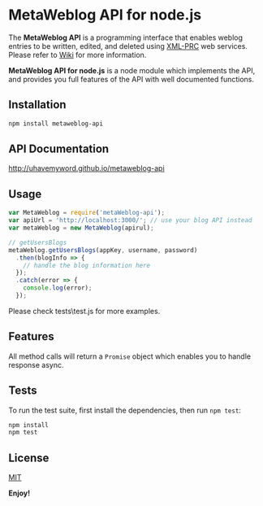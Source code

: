 # MetaWeblog API for node.js

The **MetaWeblog API** is a programming interface that enables weblog entries to be written, edited, and deleted using [XML-PRC](https://en.wikipedia.org/wiki/XML-RPC) web services. Please refer to [Wiki](https://en.wikipedia.org/wiki/MetaWeblog) for more information.

**MetaWeblog API for node.js** is a node module which implements the API, and provides you full features of the API with well documented functions.

## Installation

```bash
npm install metaweblog-api
```

## API Documentation

http://uhavemyword.github.io/metaweblog-api

## Usage

```javascript
var MetaWeblog = require('metaWeblog-api');
var apiUrl = 'http://localhost:3000/'; // use your blog API instead
var metaWeblog = new MetaWeblog(apirul);

// getUsersBlogs
metaWeblog.getUsersBlogs(appKey, username, password)
  .then(blogInfo => {
    // handle the blog information here
  });
  .catch(error => {
    console.log(error);
  });
```

Please check tests\test.js for more examples.

## Features

All method calls will return a `Promise` object which enables you to handle response async.

## Tests
To run the test suite, first install the dependencies, then run `npm test`:

```bash
npm install
npm test
```

## License

[MIT](LICENSE)

**Enjoy!**